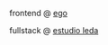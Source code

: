 <p>frontend @ <a href="https://egodesign.io">ego</a></p>

<p>fullstack @ <a href="https://estudioleda.design">estudio leda</a></p>
